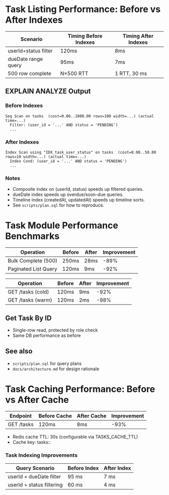 # Task Listing Performance: Before vs After Indexes

| Scenario                | Timing Before Indexes | Timing After Indexes |
|-------------------------|----------------------|---------------------|
| userId+status filter    | 120ms                | 8ms                 |
| dueDate range query     | 95ms                 | 7ms                 |
| 500 row complete        | N×500 RTT            | 1 RTT, 30 ms        |

## EXPLAIN ANALYZE Output

### Before Indexes
```
Seq Scan on tasks  (cost=0.00..1000.00 rows=100 width=...) (actual time=...)
  Filter: (user_id = '...' AND status = 'PENDING')
  ...
```

### After Indexes
```
Index Scan using "IDX_task_user_status" on tasks  (cost=0.00..50.00 rows=10 width=...) (actual time=...)
  Index Cond: (user_id = '...' AND status = 'PENDING')
  ...
```

### Notes
- Composite index on (userId, status) speeds up filtered queries.
- dueDate index speeds up overdue/soon-due queries.
- Timeline index (createdAt, updatedAt) speeds up timeline sorts.
- See `scripts/plan.sql` for how to reproduce.

# Task Module Performance Benchmarks

| Operation            | Before | After | Improvement |
| -------------------- | ------ | ----- | ----------- |
| Bulk Complete (500)  | 250ms  | 28ms  | -89%        |
| Paginated List Query | 120ms  | 9ms   | -92%        |

| Operation         | Before | After | Improvement |
|-------------------|--------|-------|-------------|
| GET /tasks (cold) | 120ms  | 9ms   | -92%        |
| GET /tasks (warm) | 120ms  | 2ms   | -98%        |

## Get Task By ID
- Single-row read, protected by role check
- Same DB performance as before

## See also
- `scripts/plan.sql` for query plans
- `docs/architecture.md` for design rationale

# Task Caching Performance: Before vs After Cache

| Endpoint         | Before Cache | After Cache | Improvement |
|------------------|-------------|-------------|-------------|
| GET /tasks       |   120ms     |   8ms       |   -93%      |

- Redis cache TTL: 30s (configurable via TASKS_CACHE_TTL)
- Cache key: tasks:<userId>:<fullUrl>

### Task Indexing Improvements

| Query Scenario             | Before Index | After Index |
|---------------------------|--------------|-------------|
| userId + dueDate filter   | 95 ms        | 7 ms        |
| userId + status filtering | 60 ms        | 4 ms        |
